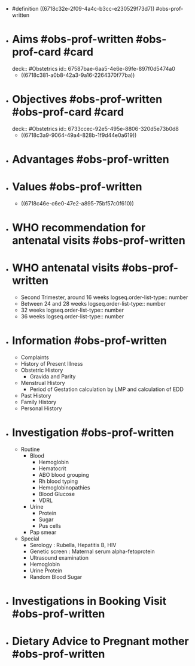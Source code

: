 - #definition ((6718c32e-2f09-4a4c-b3cc-e230529f73d7)) #obs-prof-written
- # Aims #obs-prof-written #obs-prof-card #card
  deck:: #Obstetrics
  id:: 67587bae-6aa5-4e6e-89fe-897f0d5474a0
	- ((6718c381-a0b8-42a3-9a16-2264370f77ba))
- # Objectives #obs-prof-written #obs-prof-card #card
  deck:: #Obstetrics
  id:: 6733ccec-92e5-495e-8806-320d5e73b0d8
	- ((6718c3a9-9064-49a4-828b-1f9d44e0a619))
- # Advantages #obs-prof-written
- # Values #obs-prof-written
	- ((6718c46e-c6e0-47e2-a895-75bf57c0f610))
- # WHO recommendation for antenatal visits #obs-prof-written
- # WHO antenatal visits #obs-prof-written
	- Second Trimester, around 16 weeks
	  logseq.order-list-type:: number
	- Between 24 and 28 weeks
	  logseq.order-list-type:: number
	- 32 weeks
	  logseq.order-list-type:: number
	- 36 weeks
	  logseq.order-list-type:: number
- # Information #obs-prof-written
	- Complaints
	- History of Present Illness
	- Obstetric History
		- Gravida and Parity
	- Menstrual History
		- Period of Gestation calculation by LMP and calculation of EDD
	- Past History
	- Family History
	- Personal History
- # Investigation #obs-prof-written
	- Routine
		- Blood
			- Hemoglobin
			- Hematocrit
			- ABO blood grouping
			- Rh blood typing
			- Hemoglobinopathies
			- Blood Glucose
			- VDRL
		- Urine
			- Protein
			- Sugar
			- Pus cells
		- Pap smear
	- Special
		- Serology : Rubella, Hepatitis B, HIV
		- Genetic screen : Maternal serum alpha-fetoprotein
		- Ultrasound examination
		- Hemoglobin
		- Urine Protein
		- Random Blood Sugar
- # Investigations in Booking Visit #obs-prof-written
- # Dietary Advice to Pregnant mother #obs-prof-written